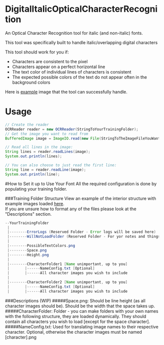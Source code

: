 # DigitalItalicOpticalCharacterRecognition
An Optical Character Recognition tool for italic (and non-italic) fonts.

This tool was specifically built to handle italic/overlapping digital characters


This tool should work for you if:
- Characters are consistent to the pixel
- Characters appear on a perfect horizontal line
- The text color of individual lines of characters is consistent
- The expected possible colors of the text do not appear often in the background colors

Here is [example](https://github.com/Sel-en-ium/DigitalItalicOpticalCharacterRecognition/blob/master/ExampleImage.png) image that the tool can successfully handle. 


# Usage
```java
// Create the reader
OCRReader reader = new OCRReader(StringToYourTrainingFolder);
// Get the image you want to read from
BufferedImage image = ImageIO.read(new File(StringToTheImageFileYouWantToReadFrom));

// Read all lines in the image:
String lines = reader.readLines(image);
System.out.println(lines);

// You can also choose to just read the first line:
String line = reader.readLine(image);
System.out.println(line);
```

#How to Set it up to Use Your Font
All the required configuration is done by populating your training folder.

###Training Folder Structure
View an example of the interior structure with example images loaded  [here](https://github.com/Sel-en-ium/DigitalItalicOpticalCharacterRecognition/tree/master/OcrTraining).  
If you are unsure how to format any of the files please look at the "Descriptions" section.

```java
--YourTrainingFolder
 |
 |--------ErrorLogs (Reserved Folder - Error logs will be saved here)
 |--------WillNotLoadFolder (Reserved Folder - For yor notes and things)
 |
 |--------PossibleTextColors.png
 |--------Space.png
 |--------Height.png
 |
 |--------CharacterFolder1 [Name unimportant, up to you]
 |       |------NameConfig.txt [Optional]
 |       |------All character images you wish to include
 |
 |--------CharacterFolder2 [Name unimportant, up to you]
 |       |------NameConfig.txt [Optional]
 |       |------All character images you wish to include
```

###Descriptions (WIP)
#####Space.png:
Should be line height (as all character images should be).  Should be the width that the space takes up.
#####CharacterFolder: 
Folder - you can make folders with your own names with the following structure, they are loaded dynamically.  They should contain all characters you wish to load [except for the space character].
#####NameConfig.txt: 
Used for translating image names to their respective character.  Optional, otherwise the character images must be named [character].png

